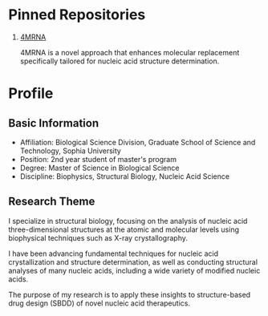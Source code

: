 # Pinned Repositories
1. [4MRNA](https://github.com/S-Ando-Biophysics/4MRNA)

    4MRNA is a novel approach that enhances molecular replacement specifically tailored for nucleic acid structure determination.



# Profile
## Basic Information
- Affiliation: Biological Science Division, Graduate School of Science and Technology, Sophia University
- Position: 2nd year student of master's program
- Degree: Master of Science in Biological Science
- Discipline: Biophysics, Structural Biology, Nucleic Acid Science

## Research Theme
I specialize in structural biology, focusing on the analysis of nucleic acid three-dimensional structures at the atomic and molecular levels using biophysical techniques such as X-ray crystallography. 

I have been advancing fundamental techniques for nucleic acid crystallization and structure determination, as well as conducting structural analyses of many nucleic acids, including a wide variety of modified nucleic acids. 

The purpose of my research is to apply these insights to structure-based drug design (SBDD) of novel nucleic acid therapeutics.

